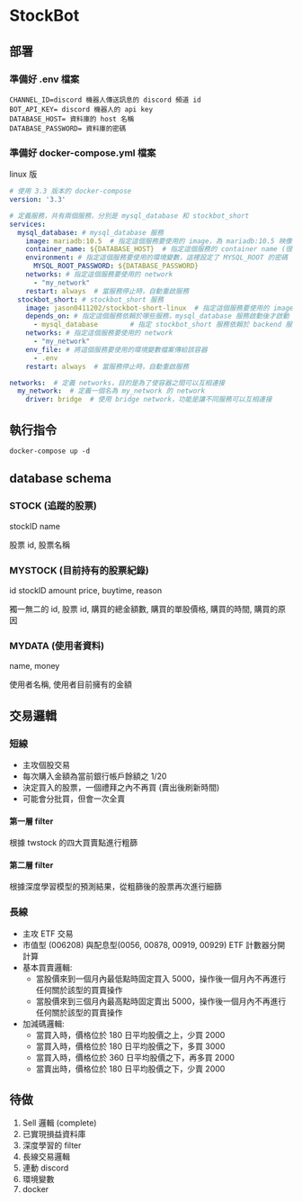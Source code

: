 # StockBot
## 部署
### 準備好 .env 檔案
```shell
CHANNEL_ID=discord 機器人傳送訊息的 discord 頻道 id
BOT_API_KEY= discord 機器人的 api key
DATABASE_HOST= 資料庫的 host 名稱
DATABASE_PASSWORD= 資料庫的密碼
```

### 準備好 docker-compose.yml 檔案
linux 版
```yaml
# 使用 3.3 版本的 docker-compose
version: '3.3'

# 定義服務，共有兩個服務，分別是 mysql_database 和 stockbot_short
services:
  mysql_database: # mysql_database 服務
    image: mariadb:10.5  # 指定這個服務要使用的 image，為 mariadb:10.5 映像檔
    container_name: ${DATABASE_HOST}  # 指定這個服務的 container name (很重要，會關係到前端如何連接後端)
    environment: # 指定這個服務要使用的環境變數，這裡設定了 MYSQL_ROOT 的密碼
      MYSQL_ROOT_PASSWORD: ${DATABASE_PASSWORD}
    networks: # 指定這個服務要使用的 network
      - "my_network"
    restart: always  # 當服務停止時，自動重啟服務
  stockbot_short: # stockbot_short 服務
    image: jason0411202/stockbot-short-linux  # 指定這個服務要使用的 image
    depends_on: # 指定這個服務依賴於哪些服務，mysql_database 服務啟動後才啟動 stockbot_short 服務
      - mysql_database        # 指定 stockbot_short 服務依賴於 backend 服務，這樣能保證 stockbot_short 在 backend 服務啟動後才啟動
    networks: # 指定這個服務要使用的 network
      - "my_network"
    env_file: # 將這個服務要使用的環境變數檔案傳給該容器
      - .env
    restart: always  # 當服務停止時，自動重啟服務

networks:  # 定義 networks，目的是為了使容器之間可以互相連接
  my_network:  # 定義一個名為 my_network 的 network
    driver: bridge  # 使用 bridge network，功能是讓不同服務可以互相連接
```

## 執行指令
```shell
docker-compose up -d
```

## database schema
### STOCK (追蹤的股票)
stockID name

股票 id, 股票名稱

### MYSTOCK (目前持有的股票紀錄)
id stockID amount price, buytime, reason

獨一無二的 id, 股票 id, 購買的總金額數, 購買的單股價格, 購買的時間, 購買的原因

### MYDATA (使用者資料)
name, money

使用者名稱, 使用者目前擁有的金額

## 交易邏輯
### 短線
* 主攻個股交易
* 每次購入金額為當前銀行帳戶餘額之 1/20
* 決定買入的股票，一個禮拜之內不再買 (賣出後刷新時間)
* 可能會分批買，但會一次全賣

#### 第一層 filter
根據 twstock 的四大買賣點進行粗篩

#### 第二層 filter
根據深度學習模型的預測結果，從粗篩後的股票再次進行細篩

### 長線
* 主攻 ETF 交易
* 市值型 (006208) 與配息型(0056, 00878, 00919, 00929) ETF 計數器分開計算
* 基本買賣邏輯:
  * 當股價來到一個月內最低點時固定買入 5000，操作後一個月內不再進行任何關於該型的買賣操作
  * 當股價來到三個月內最高點時固定賣出 5000，操作後一個月內不再進行任何關於該型的買賣操作
* 加減碼邏輯:
  * 當買入時，價格位於 180 日平均股價之上，少買 2000
  * 當買入時，價格位於 180 日平均股價之下，多買 3000
  * 當買入時，價格位於 360 日平均股價之下，再多買 2000
  * 當賣出時，價格位於 180 日平均股價之下，少賣 2000

## 待做
1. Sell 邏輯 (complete)
2. 已實現損益資料庫
3. 深度學習的 filter
4. 長線交易邏輯
5. 連動 discord
6. 環境變數
7. docker